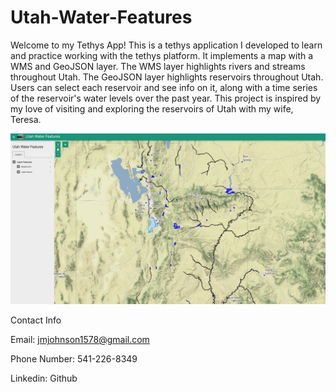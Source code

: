 # Utah-Water-Features
Welcome to my Tethys App!
This is a tethys application I developed to learn and practice working with the tethys platform.
It implements a map with a WMS and GeoJSON layer. The WMS layer highlights rivers and streams throughout Utah. The GeoJSON
layer highlights reservoirs throughout Utah. Users can select each reservoir and see info on it, along with a time series of the reservoir's
water levels over the past year. This project is inspired by my love of visiting and exploring the reservoirs of Utah with my wife, Teresa.



![application screenshot](Assets/application_screenshot.png)



Contact Info

Email: jmjohnson1578@gmail.com

Phone Number: 541-226-8349

Linkedin:
Github


